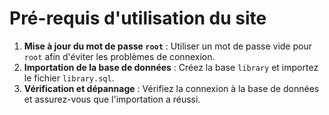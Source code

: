 # Pré-requis d'utilisation du site

1. **Mise à jour du mot de passe `root`** : Utiliser un mot de passe vide pour `root` afin d'éviter les problèmes de connexion.
2. **Importation de la base de données** : Créez la base `library` et importez le fichier `library.sql`.
3. **Vérification et dépannage** : Vérifiez la connexion à la base de données et assurez-vous que l'importation a réussi.
